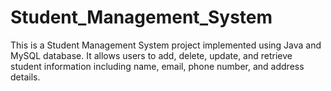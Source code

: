 # Student_Management_System
This is a Student Management System project implemented using Java and MySQL database. It allows users to add, delete, update, and retrieve student information including name, email, phone number, and address details.
